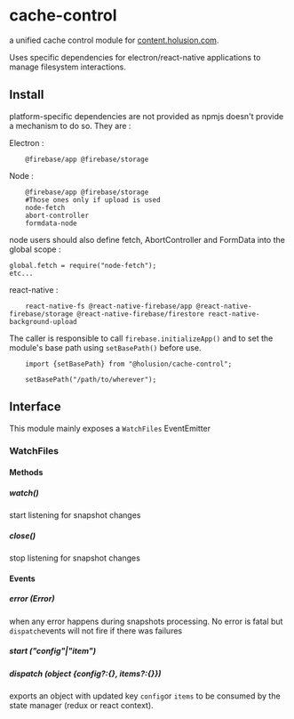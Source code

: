 # cache-control

a unified cache control module for [content.holusion.com](https://content.holusion.com).

Uses specific dependencies for electron/react-native applications to manage filesystem interactions.

## Install

platform-specific dependencies are not provided as npmjs doesn't provide a mechanism to do so. They are :

Electron :

```
    @firebase/app @firebase/storage
```
Node : 
```
    @firebase/app @firebase/storage
    #Those ones only if upload is used
    node-fetch
    abort-controller
    formdata-node
```
node users should also define fetch, AbortController and FormData into the global scope :
```
global.fetch = require("node-fetch");
etc...
```

react-native :

```
    react-native-fs @react-native-firebase/app @react-native-firebase/storage @react-native-firebase/firestore react-native-background-upload
```

The caller is responsible to call `firebase.initializeApp()` and to set the module's base path using `setBasePath()` before use.

```
    import {setBasePath} from "@holusion/cache-control";

    setBasePath("/path/to/wherever");
```


## Interface

This module mainly exposes a `WatchFiles` EventEmitter

### WatchFiles

#### Methods

##### watch()

start listening for snapshot changes

##### close()

stop listening for snapshot changes

#### Events

##### error (Error)

when any error happens during snapshots processing. No error is fatal but `dispatch`events will not fire if there was failures

##### start ("config"|"item")


##### dispatch (object {config?:{}, items?:{}})

exports an object with updated key `config`or `items` to be consumed by the state manager (redux or react context).

